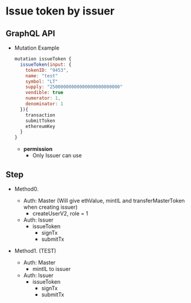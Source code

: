 
# Issue token by issuer

## GraphQL API

- Mutation Example
  ```javascript
  mutation issueToken {
    issueToken(input: {
      tokenID: "9453",
      name: "test"
      symbol: "LT"
      supply: "25000000000000000000000000"
      vendible: true
      numerator: 1,
      denominator: 1
    }){
      transaction
      submitToken
      ethereumKey
    }
  }
  ```


  - **permission**
    - Only Issuer can use

## Step

- Method0.
  - Auth: Master
    (Will give ethValue, mintIL and transferMasterToken when creating issuer)
    - createUserV2, role = 1
  - Auth: Issuer
    - issueToken
      - signTx
      - submitTx


- Method1. (TEST)
  - Auth: Master
    - mintIL to issuer
  - Auth: Issuer
    - issueToken
      - signTx
      - submitTx
